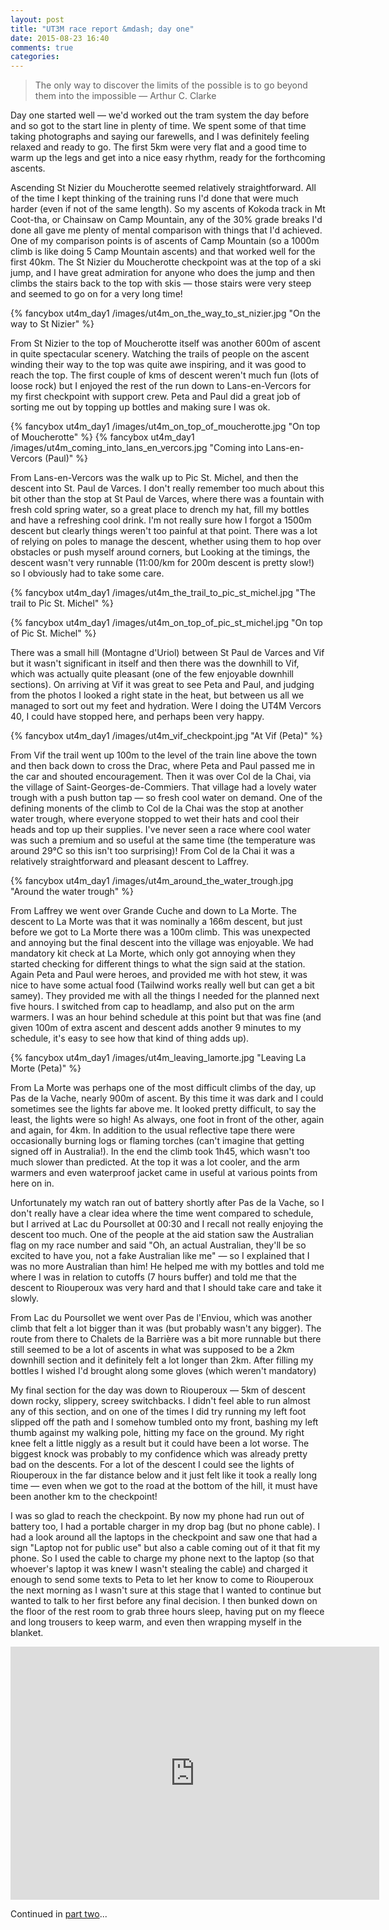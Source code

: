 ```yaml
---
layout: post
title: "UT3M race report &mdash; day one"
date: 2015-08-23 16:40
comments: true
categories:
---
```

> The only way to discover the limits of the possible is to go beyond them into the impossible &mdash; Arthur C. Clarke

Day one started well &mdash; we'd worked out the tram system the day before and so got to the
start line in plenty of time. We spent some of that time taking photographs and saying our
farewells, and I was definitely feeling relaxed and ready to go. The first 5km were very
flat and a good time to warm up the legs and get into a nice easy rhythm, ready for the
forthcoming ascents.

Ascending St Nizier du Moucherotte seemed relatively straightforward. All of the time I
kept thinking of the training runs I'd done that were much harder (even if not of the
same length). So my ascents of Kokoda track in Mt Coot-tha, or Chainsaw on Camp Mountain,
any of the 30% grade breaks I'd done all gave me plenty of mental comparison with things
that I'd achieved. One of my comparison points is of ascents of Camp Mountain (so a 1000m
climb is like doing 5 Camp Mountain ascents) and that worked well for the first 40km.
The St Nizier du Moucherotte checkpoint was at the top of a ski jump, and I have great
admiration for anyone who does the jump and then climbs the stairs back to the top with skis
&mdash; those stairs were very steep and seemed to go on for a very long time!

{% fancybox ut4m_day1 /images/ut4m_on_the_way_to_st_nizier.jpg "On the way to St Nizier" %}


From St Nizier to the top of Moucherotte itself was another 600m of ascent in quite spectacular
scenery. Watching the trails of people on the ascent winding their way to the top was
quite awe inspiring, and it was good to reach the top. The first couple of kms of descent
weren't much fun (lots of loose rock) but I enjoyed the rest of the run down to Lans-en-Vercors
for my first checkpoint with support crew. Peta and Paul did a great job of sorting me out
by topping up bottles and making sure I was ok.

{% fancybox ut4m_day1 /images/ut4m_on_top_of_moucherotte.jpg "On top of Moucherotte" %}
{% fancybox ut4m_day1 /images/ut4m_coming_into_lans_en_vercors.jpg "Coming into Lans-en-Vercors (Paul)" %}

From Lans-en-Vercors was the walk up to Pic St. Michel, and then the descent into
St. Paul de Varces. I don't really remember too much about this bit other than
the stop at St Paul de Varces, where there was a fountain with fresh cold spring
water, so a great place to drench my hat, fill my bottles and have a refreshing cool
drink. I'm not really sure how I forgot a 1500m descent but clearly things weren't
too painful at that point. There was a lot of relying on poles to manage the descent,
whether using them to hop over obstacles or push myself around corners, but
Looking at the timings, the descent wasn't very runnable
(11:00/km for 200m descent is pretty slow!) so I obviously had to take some care.

{% fancybox ut4m_day1 /images/ut4m_the_trail_to_pic_st_michel.jpg "The trail to Pic St. Michel" %}

{% fancybox ut4m_day1 /images/ut4m_on_top_of_pic_st_michel.jpg "On top of Pic St. Michel" %}

There was a small hill (Montagne d'Uriol) between St Paul de Varces and Vif
but it wasn't significant in itself and then there was the downhill to
Vif, which was actually quite pleasant (one of the few enjoyable downhill sections).
On arriving at Vif it was great to see Peta and Paul, and judging from the photos
I looked a right state in the heat, but between us all we managed to sort out my feet
and hydration. Were I doing the UT4M Vercors 40, I could have stopped here, and perhaps
been very happy.

{% fancybox ut4m_day1 /images/ut4m_vif_checkpoint.jpg "At Vif (Peta)" %}

From Vif the trail went up 100m to the level of the train line above the town and then
back down to cross the Drac, where Peta and Paul passed me in the car and shouted
encouragement. Then it was over Col de la Chai, via the village of
Saint-Georges-de-Commiers. That village had a lovely water trough with a push button
tap &mdash; so fresh cool water on demand. One of the defining monents of the climb to
Col de la Chai was the stop at another water trough, where everyone stopped to wet
their hats and cool their heads and top up their supplies. I've never seen a race
where cool water was such a premium and so useful at the same time (the temperature
was around 29&deg;C so this isn't too surprising)! From Col de la
Chai it was a relatively straightforward and pleasant descent to Laffrey.

{% fancybox ut4m_day1 /images/ut4m_around_the_water_trough.jpg "Around the water trough" %}

From Laffrey we went over Grande Cuche and down to La Morte.
The descent to La Morte was that it was nominally a 166m descent, but just before we
got to La Morte there was a 100m climb. This was unexpected and annoying but the final
descent into the village was enjoyable. We had mandatory kit check at La Morte, which
only got annoying when they started checking for different things to what the sign
said at the station.  Again Peta and Paul were heroes, and
provided me with hot stew, it was nice to have some actual food (Tailwind works really
well but can get a bit samey). They provided me with all the things I needed for
the planned next five hours. I switched from cap to headlamp, and also put on the
arm warmers. I was an hour behind schedule at this point but that
was fine (and given 100m of extra ascent and descent adds another 9 minutes to my
schedule, it's easy to see how that kind of thing adds up).

{% fancybox ut4m_day1 /images/ut4m_leaving_lamorte.jpg "Leaving La Morte (Peta)" %}

From La Morte was perhaps one of the most difficult climbs of the day, up Pas de
la Vache, nearly 900m of ascent. By this time it was dark and I could sometimes
see the lights far above me. It looked pretty difficult, to say the least, the
lights were so high! As
always, one foot in front of the other, again and again, for 4km. In addition
to the usual reflective tape there were occasionally burning logs or flaming
torches (can't imagine that getting signed off in Australia!). In the end the
climb took 1h45, which wasn't too much slower than predicted. At the top
it was a lot cooler, and the arm warmers and even waterproof jacket came in
useful at various points from here on in.

Unfortunately my watch ran out of battery shortly after Pas de la Vache,
so I don't really have a clear idea where the time went compared to schedule,
but I arrived at Lac du Poursollet at 00:30 and I recall not really enjoying
the descent too much. One of the people at the aid station saw the Australian
flag on my race number and said "Oh, an actual Australian, they'll be so
excited to have you, not a fake Australian like me" &mdash; so I explained that I
was no more Australian than him! He helped me with my bottles and told me
where I was in relation to cutoffs (7 hours buffer) and told me that the
descent to Riouperoux was very hard and that I should take care and take it
slowly.

From Lac du Poursollet we went over Pas de l'Enviou, which was another
climb that felt a lot bigger than it was (but probably wasn't any bigger).
The route from there to Chalets de la Barrière was a bit more runnable
but there still seemed to be a lot of ascents in what was supposed to be
a 2km downhill section and it definitely felt a lot longer than 2km.
After filling my bottles I wished I'd brought along some gloves (which
weren't mandatory)

My final section for the day was down to Riouperoux &mdash; 5km of descent
down rocky, slippery, screey switchbacks. I didn't feel able to run
almost any of this section, and on one of the times I did try running
my left foot slipped off the path and I somehow tumbled onto my front,
bashing my left thumb against my walking pole, hitting my face on the
ground. My right knee felt a little niggly as a result but it could have
been a lot worse. The biggest knock was probably to my confidence which
was already pretty bad on the descents. For a lot of the descent I
could see the lights of Riouperoux in the far distance below and it
just felt like it took a really long time &mdash; even when we got to the road
at the bottom of the hill, it must have been another km to the checkpoint!

I was so glad to reach the checkpoint. By now my phone had run out of
battery too, I had a portable charger in my drop bag (but no phone cable).
I had a look around all the laptops in the checkpoint and saw one that
had a sign "Laptop not for public use" but also a cable coming out of it
that fit my phone. So I used the cable to charge my phone next to the
laptop (so that whoever's laptop it was knew I wasn't stealing the cable)
and charged it enough to send some texts to Peta to let her know to
come to Riouperoux the next morning as I wasn't sure at this stage that
I wanted to continue but wanted to talk to her first before any final
decision. I then bunked down on the floor of the rest room to grab
three hours sleep, having put on my fleece and long trousers to keep
warm, and even then wrapping myself in the blanket.

<iframe height='405' width='590' frameborder='0' allowtransparency='true' scrolling='no' src='https://www.strava.com/activities/375825361/embed/d7ffc89a52aca370301646a45c802678f70d1c6e'></iframe>

Continued in [part two](/article/2015/08/23/ut3m-race-report-day-two/)...

